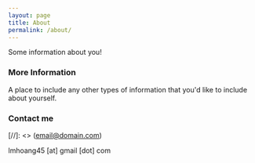 ```yaml
---
layout: page
title: About
permalink: /about/
---
```


Some information about you!

### More Information

A place to include any other types of information that you'd like to include about yourself.

### Contact me

[//]: <> ([email@domain.com](mailto:email@domain.com))

lmhoang45 [at] gmail [dot] com
